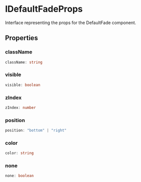 # IDefaultFadeProps

Interface representing the props for the DefaultFade component.

## Properties

### className

```ts
className: string
```

### visible

```ts
visible: boolean
```

### zIndex

```ts
zIndex: number
```

### position

```ts
position: "bottom" | "right"
```

### color

```ts
color: string
```

### none

```ts
none: boolean
```
